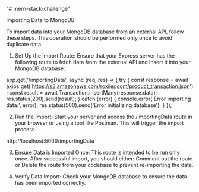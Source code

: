 "# mern-stack-challenge" 

Importing Data to MongoDB

To import data into your MongoDB database from an external API, follow these steps. This operation should be performed only once to avoid duplicate data.

1. Set Up the Import Route: Ensure that your Express server has the following route to fetch data from the external API and insert it into your MongoDB database:

app.get('/importingData', async (req, res) => {
    try {
        const response = await axios.get('https://s3.amazonaws.com/roxiler.com/product_transaction.json');
        const result = await Transaction.insertMany(response.data);
        res.status(200).send(result);
    } catch (error) {
        console.error('Error importing data:', error);
        res.status(500).send('Error initializing database');
    }
});

2. Run the Import: Start your server and access the /importingData route in your browser or using a tool like Postman. This will trigger the import process.

http://localhost:5000/importingData

3. Ensure Data is Imported Once: This route is intended to be run only once. After successful import, you should either:
  Comment out the route or
  Delete the route from your codebase to prevent re-importing the data.

4. Verify Data Import: Check your MongoDB database to ensure the data has been imported correctly.
